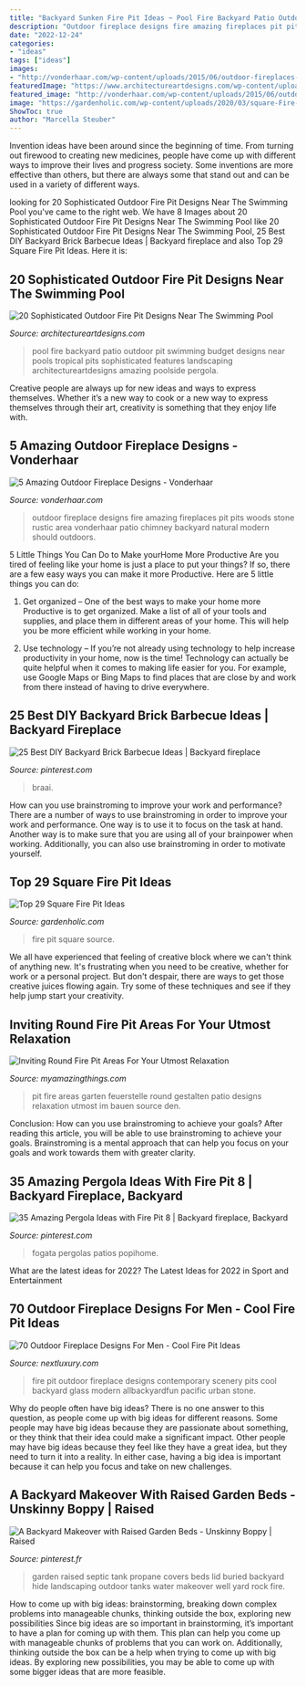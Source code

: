 ```yaml
---
title: "Backyard Sunken Fire Pit Ideas ~ Pool Fire Backyard Patio Outdoor Pit Swimming Budget Designs Near Pools Tropical Pits Sophisticated Features Landscaping Architectureartdesigns Amazing Poolside Pergola"
description: "Outdoor fireplace designs fire amazing fireplaces pit pits woods stone rustic area vonderhaar patio chimney backyard natural modern should outdoors"
date: "2022-12-24"
categories:
- "ideas"
tags: ["ideas"]
images:
- "http://vonderhaar.com/wp-content/uploads/2015/06/outdoor-fireplaces-and-fire-pits-10.jpg"
featuredImage: "https://www.architectureartdesigns.com/wp-content/uploads/2015/03/840-630x419.jpg"
featured_image: "http://vonderhaar.com/wp-content/uploads/2015/06/outdoor-fireplaces-and-fire-pits-10.jpg"
image: "https://gardenholic.com/wp-content/uploads/2020/03/square-Fire-Pit-Ideas16.jpg"
ShowToc: true
author: "Marcella Steuber"
---
```



Invention ideas have been around since the beginning of time. From turning out firewood to creating new medicines, people have come up with different ways to improve their lives and progress society. Some inventions are more effective than others, but there are always some that stand out and can be used in a variety of different ways.

	

		
looking for 20 Sophisticated Outdoor Fire Pit Designs Near The Swimming Pool you've came to the right web. We have 8 Images about 20 Sophisticated Outdoor Fire Pit Designs Near The Swimming Pool like 20 Sophisticated Outdoor Fire Pit Designs Near The Swimming Pool, 25 Best DIY Backyard Brick Barbecue Ideas | Backyard fireplace and also Top 29 Square Fire Pit Ideas. Here it is:
		
    
## 20 Sophisticated Outdoor Fire Pit Designs Near The Swimming Pool

<img loading=lazy src="https://www.architectureartdesigns.com/wp-content/uploads/2015/03/840-630x419.jpg" onerror="this.onerror=null;this.src='https://tse3.mm.bing.net/th?id=OIP.jSJ2C8W9GKaKA-UA14JSogHaE7&amp;pid=15.1';" alt="20 Sophisticated Outdoor Fire Pit Designs Near The Swimming Pool">

_Source: architectureartdesigns.com_

>pool fire backyard patio outdoor pit swimming budget designs near pools tropical pits sophisticated features landscaping architectureartdesigns amazing poolside pergola. 

	

Creative people are always up for new ideas and ways to express themselves. Whether it’s a new way to cook or a new way to express themselves through their art, creativity is something that they enjoy life with.

    
## 5 Amazing Outdoor Fireplace Designs - Vonderhaar

<img loading=lazy src="http://vonderhaar.com/wp-content/uploads/2015/06/outdoor-fireplaces-and-fire-pits-10.jpg" onerror="this.onerror=null;this.src='https://tse1.mm.bing.net/th?id=OIP.ZWN9LPPmuIqpgQ8fpX5VEgHaFl&amp;pid=15.1';" alt="5 Amazing Outdoor Fireplace Designs - Vonderhaar">

_Source: vonderhaar.com_

>outdoor fireplace designs fire amazing fireplaces pit pits woods stone rustic area vonderhaar patio chimney backyard natural modern should outdoors. 

	

5 Little Things You Can Do to Make yourHome More Productive
Are you tired of feeling like your home is just a place to put your things? If so, there are a few easy ways you can make it more Productive. Here are 5 little things you can do:
1. Get organized – One of the best ways to make your home more Productive is to get organized. Make a list of all of your tools and supplies, and place them in different areas of your home. This will help you be more efficient while working in your home.

2. Use technology – If you’re not already using technology to help increase productivity in your home, now is the time! Technology can actually be quite helpful when it comes to making life easier for you. For example, use Google Maps or Bing Maps to find places that are close by and work from there instead of having to drive everywhere.


    
## 25 Best DIY Backyard Brick Barbecue Ideas | Backyard Fireplace

<img loading=lazy src="https://i.pinimg.com/736x/11/19/41/1119417997e8560dd3ff8cb882b877bc.jpg" onerror="this.onerror=null;this.src='https://tse3.mm.bing.net/th?id=OIP.4YzZPixOscR8ei6U98UV1AHaJ3&amp;pid=15.1';" alt="25 Best DIY Backyard Brick Barbecue Ideas | Backyard fireplace">

_Source: pinterest.com_

>braai. 

	

How can you use brainstroming to improve your work and performance?
There are a number of ways to use brainstroming in order to improve your work and performance. One way is to use it to focus on the task at hand. Another way is to make sure that you are using all of your brainpower when working. Additionally, you can also use brainstroming in order to motivate yourself.

    
## Top 29 Square Fire Pit Ideas

<img loading=lazy src="https://gardenholic.com/wp-content/uploads/2020/03/square-Fire-Pit-Ideas16.jpg" onerror="this.onerror=null;this.src='https://tse3.mm.bing.net/th?id=OIP.dz7By9e-Md0jpKu6IAz7bAHaLH&amp;pid=15.1';" alt="Top 29 Square Fire Pit Ideas">

_Source: gardenholic.com_

>fire pit square source. 

	

We all have experienced that feeling of creative block where we can't think of anything new. It's frustrating when you need to be creative, whether for work or a personal project. But don't despair, there are ways to get those creative juices flowing again. Try some of these techniques and see if they help jump start your creativity.

    
## Inviting Round Fire Pit Areas For Your Utmost Relaxation

<img loading=lazy src="http://myamazingthings.com/wp-content/uploads/2017/05/feuerstelle-bauen-steine22-feuerstelle-designs-im-garten-den-patio-bereich-gemtlich-gestalten-1024x767.jpg" onerror="this.onerror=null;this.src='https://tse4.mm.bing.net/th?id=OIP.Mjo0OpjC9Tw5USalI3ZRdwHaFj&amp;pid=15.1';" alt="Inviting Round Fire Pit Areas For Your Utmost Relaxation">

_Source: myamazingthings.com_

>pit fire areas garten feuerstelle round gestalten patio designs relaxation utmost im bauen source den. 

	

Conclusion: How can you use brainstroming to achieve your goals?
After reading this article, you will be able to use brainstroming to achieve your goals. Brainstroming is a mental approach that can help you focus on your goals and work towards them with greater clarity.

    
## 35 Amazing Pergola Ideas With Fire Pit 8 | Backyard Fireplace, Backyard

<img loading=lazy src="https://i.pinimg.com/736x/bb/95/88/bb9588e206bc9c67025483f7a378660e.jpg" onerror="this.onerror=null;this.src='https://tse1.mm.bing.net/th?id=OIP.gch3c7_I5iJJ3WFHb_L0ggHaK9&amp;pid=15.1';" alt="35 Amazing Pergola Ideas with Fire Pit 8 | Backyard fireplace, Backyard">

_Source: pinterest.com_

>fogata pergolas patios popihome. 

	

What are the latest ideas for 2022?
The Latest Ideas for 2022 in Sport and Entertainment

    
## 70 Outdoor Fireplace Designs For Men - Cool Fire Pit Ideas

<img loading=lazy src="http://nextluxury.com/wp-content/uploads/contemporary-rock-outdoor-fire-pit-with-stunning-view-of-nature-scenery.jpg" onerror="this.onerror=null;this.src='https://tse1.mm.bing.net/th?id=OIP.-D6WQ_sWU7wyeMRjGXIlGwHaLG&amp;pid=15.1';" alt="70 Outdoor Fireplace Designs For Men - Cool Fire Pit Ideas">

_Source: nextluxury.com_

>fire pit outdoor fireplace designs contemporary scenery pits cool backyard glass modern allbackyardfun pacific urban stone. 

	

Why do people often have big ideas?
There is no one answer to this question, as people come up with big ideas for different reasons. Some people may have big ideas because they are passionate about something, or they think that their idea could make a significant impact. Other people may have big ideas because they feel like they have a great idea, but they need to turn it into a reality. In either case, having a big idea is important because it can help you focus and take on new challenges.

    
## A Backyard Makeover With Raised Garden Beds - Unskinny Boppy | Raised

<img loading=lazy src="https://i.pinimg.com/736x/c4/a8/14/c4a814324e6f600a5c9452e41d4998a2--raised-garden-beds-raised-gardens.jpg" onerror="this.onerror=null;this.src='https://tse3.mm.bing.net/th?id=OIP.XJ85T6z9LktztUxvsP9soQHaJ3&amp;pid=15.1';" alt="A Backyard Makeover with Raised Garden Beds - Unskinny Boppy | Raised">

_Source: pinterest.fr_

>garden raised septic tank propane covers beds lid buried backyard hide landscaping outdoor tanks water makeover well yard rock fire. 

	

How to come up with big ideas: brainstorming, breaking down complex problems into manageable chunks, thinking outside the box, exploring new possibilities
Since big ideas are so important in brainstorming, it’s important to have a plan for coming up with them. This plan can help you come up with manageable chunks of problems that you can work on. Additionally, thinking outside the box can be a help when trying to come up with big ideas. By exploring new possibilities, you may be able to come up with some bigger ideas that are more feasible.

